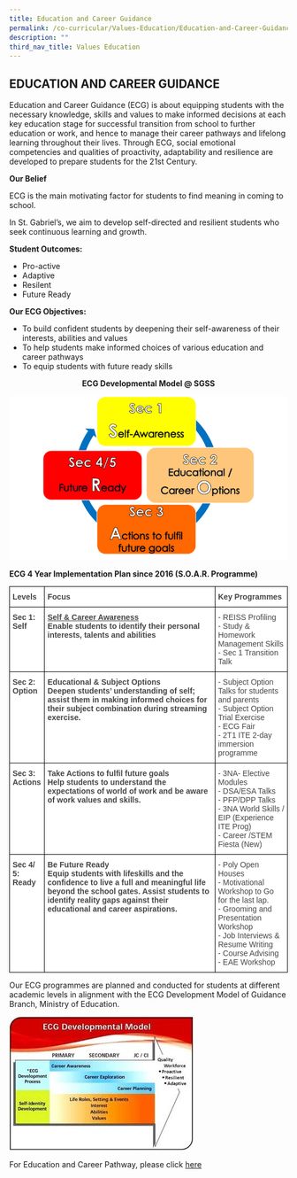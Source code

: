 ```yaml
---
title: Education and Career Guidance
permalink: /co-curricular/Values-Education/Education-and-Career-Guidance/
description: ""
third_nav_title: Values Education
---
```

## EDUCATION AND CAREER GUIDANCE

Education and Career Guidance (ECG) is about equipping students with the necessary knowledge, skills and values to make informed decisions at each key education stage for successful transition from school to further education or work, and hence to manage their career pathways and lifelong learning throughout their lives. Through ECG, social emotional competencies and qualities of proactivity, adaptability and resilience are developed to prepare students for the 21st Century.  

**Our Belief**

ECG is the main motivating factor for students to find meaning in coming to school.

In St. Gabriel’s, we aim to develop self-directed and resilient students who seek continuous learning and growth.

**Student Outcomes:**

*   Pro-active
*   Adaptive
*   Resilent
*   Future Ready

**Our ECG Objectives:**

*   To build confident students by deepening their self-awareness of their interests, abilities and values
*   To help students make informed choices of various education and career pathways
*   To equip students with future ready skills

<center><b>ECG Developmental Model @ SGSS</b></center>

![](/images/CCE/Education%20and%20Career%20Guidance/ECGDEV_1.png)

**ECG 4 Year Implementation Plan since 2016 (S.O.A.R. Programme)**

<style type="text/css">
.tg  {border-collapse:collapse;border-spacing:0;}
.tg td{border-color:black;border-style:solid;border-width:1px;font-family:Arial, sans-serif;font-size:14px;
  overflow:hidden;padding:10px 5px;word-break:normal;}
.tg th{border-color:black;border-style:solid;border-width:1px;font-family:Arial, sans-serif;font-size:14px;
  font-weight:normal;overflow:hidden;padding:10px 5px;word-break:normal;}
.tg .tg-fwnj{background-color:#FFF;color:#454545;text-align:left;vertical-align:top}
.tg .tg-kwiv{background-color:#FFF;color:#F00;font-weight:bold;text-align:left;vertical-align:top}
.tg .tg-9u4g{background-color:#FFF;color:#454545;font-weight:bold;text-align:left;vertical-align:top}
</style>
<table class="tg">
<thead>
  <tr>
    <th class="tg-9u4g">Levels</th>
    <th class="tg-9u4g">Focus</th>
    <th class="tg-9u4g">Key Programmes</th>
  </tr>
</thead>
<tbody>
  <tr>
    <td class="tg-9u4g">Sec 1:<br>Self</td>
		<td class="tg-9u4g"><u>Self &amp; Career Awareness</u><br>Enable students to identify their personal interests, talents and abilities</td>
    <td class="tg-fwnj">- REISS Profiling<br>- Study &amp; Homework Management Skills<br>- Sec 1 Transition Talk</td>
  </tr>
  <tr>
    <td class="tg-9u4g">Sec 2:<br>Option</td>
    <td class="tg-9u4g">Educational &amp; Subject Options<br>Deepen students’ understanding of self; assist them in making informed choices for their subject combination during streaming exercise.</td>
    <td class="tg-fwnj">- Subject Option Talks for students and parents<br>- Subject Option Trial Exercise<br>- ECG Fair<br>- 2T1 ITE 2-day immersion programme</td>
  </tr>
  <tr>
    <td class="tg-9u4g">Sec 3:<br>Actions</td>
    <td class="tg-9u4g">Take Actions to fulfil future goals<br>Help students to understand the expectations of world of work and be aware of work values and skills.</td>
    <td class="tg-fwnj">- 3NA- Elective Modules<br>- DSA/ESA Talks<br>- PFP/DPP Talks<br>- 3NA World Skills / EIP (Experience ITE Prog)<br>- Career /STEM Fiesta (New)</td>
  </tr>
  <tr>
    <td class="tg-9u4g">Sec 4/ 5:<br>Ready</td>
    <td class="tg-9u4g">Be Future Ready<br>Equip students with lifeskills and the confidence to live a full and meaningful life beyond the school gates. Assist students to identify reality gaps against their educational and career aspirations.</td>
    <td class="tg-fwnj">- Poly Open Houses<br>- Motivational Workshop to Go for the last lap.<br>- Grooming and Presentation Workshop<br>- Job Interviews &amp; Resume Writing<br>- Course Advising<br>- EAE Workshop</td>
  </tr>
</tbody>
</table>

Our ECG programmes are planned and conducted for students at different academic levels in alignment with the ECG Development Model of Guidance Branch, Ministry of Education.	

![](/images/CCE/Education%20and%20Career%20Guidance/ECGDEV_1.jpeg)

For Education and Career Pathway, please click [here](https://sites.google.com/moe.edu.sg/2021sgsssec4and5/home)